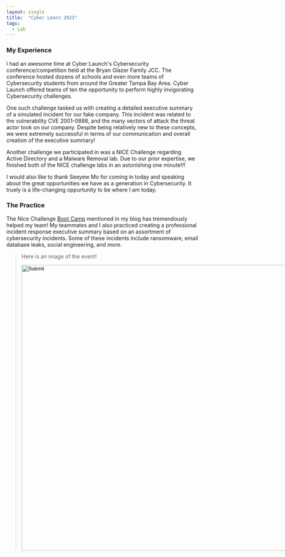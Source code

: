 ```yaml
---
layout: single
title:  "Cyber Learn 2023"
tags:
  - Lab
---
```

### My Experience
I had an awesome time at Cyber Launch's Cybersecurity conference/competition held at the Bryan Glazer Family JCC. The conference hosted dozens of schools and even more teams of Cybersecurity students from around the Greater Tampa Bay Area. Cyber Launch offered teams of ten the opportunity to perform highly invigorating Cybersecurity challenges.

One such challenge tasked us with creating a detailed executive summary of a simulated incident for our fake company. This incident was related to the vulnerability CVE 2001-0886, and the many vectors of attack the threat actor took on our company. Despite being relatively new to these concepts, we were extremely successful in terms of our communication and overall creation of the executive summary!

Another challenge we participated in was a NICE Challenge regarding Active Directory and a Malware Removal lab. Due to our prior expertise, we finished both of the NICE challenge labs in an astonishing one minute!!!

I would also like to thank Seeyew Mo for coming in today and speaking about the great opportunities we have as a generation in Cybersecurity. It truely is a life-changing oppurtunity to be where I am today.

### The Practice
The Nice Challenge [Boot Camp](https://pepsec.com/cyber-learn-2023) mentioned in my blog has tremendously helped my team! My teammates and I also practiced creating a professional incident response executive summary based on an assortment of cybersecurity incidents. Some of these incidents include ransomware, email database leaks, social engineering, and more.

>Here is an image of the event!
>
><input type="image" src="{{ site.baseurl }}/images/CyberLearn2023.jpg" width="750">